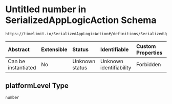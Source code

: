 # Untitled number in SerializedAppLogicAction Schema

```txt
https://timelimit.io/SerializedAppLogicAction#/definitions/SerializedUpdateDeviceStatusAction/properties/platformLevel
```

| Abstract            | Extensible | Status         | Identifiable            | Custom Properties | Additional Properties | Access Restrictions | Defined In                                                                                            |
| :------------------ | :--------- | :------------- | :---------------------- | :---------------- | :-------------------- | :------------------ | :---------------------------------------------------------------------------------------------------- |
| Can be instantiated | No         | Unknown status | Unknown identifiability | Forbidden         | Allowed               | none                | [SerializedAppLogicAction.schema.json\*](SerializedAppLogicAction.schema.json "open original schema") |

## platformLevel Type

`number`
